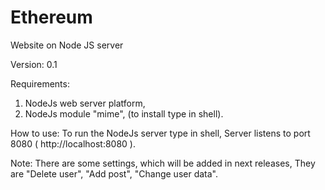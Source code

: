# Ethereum
Website on Node JS server

Version: 0.1

Requirements:
  1) NodeJs web server platform,
  2) NodeJs module "mime", (to install type <npm install mime> in shell).

How to use:
  To run the NodeJs server type <node node1.js> in shell,
  Server listens to port 8080 ( http://localhost:8080 ).

Note:
  There are some settings, which will be added in next releases,
  They are "Delete user", "Add post", "Change user data".

